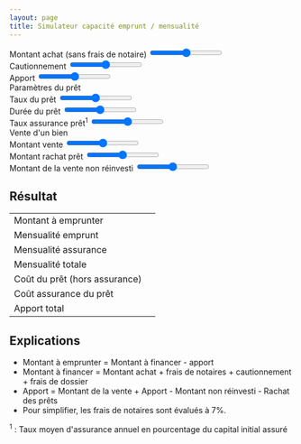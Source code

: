 ```yaml
---
layout: page
title: Simulateur capacité emprunt / mensualité
---
```

<div class="container-fluid">
<div class="row">
<div class="col">

<form>

<div class="card">
<div class="card-body">
<div class="form-group range-wrap">
<label for="formAchat">Montant achat (sans frais de notaire)</label>
<input type="range" class="form-control-range" id="formAchat" min="200000" max="1000000" step="1000">
<output class="bubble" data-trailing="€"></output>
</div>
<div class="form-group range-wrap">
<label for="formAchat">Cautionnement</label>
<input type="range" class="form-control-range" id="formCaution" min="0000" max="15000" step="500">
<output class="bubble" data-trailing="€"></output>
</div>

<div class="form-group range-wrap">
<label for="formApport">Apport</label>
<input type="range" class="form-control-range" id="formApport" min="0" max="400000" step="5000">
<output class="bubble" data-trailing="€"></output>
</div>
</div>
</div>

<div class="card mt-3">
<div class="card-header">
Paramètres du prêt
</div>
<div class="card-body">
<div class="form-group range-wrap">
<label for="formRate">Taux du prêt</label>
<input type="range" class="form-control-range" id="formRate" min="0" max="2" step="0.01">
<output class="bubble" data-trailing="%"></output>
</div>

<div class="form-group range-wrap">
<label for="formDuration">Durée du prêt</label>
<input type="range" class="form-control-range" id="formDuration" min="5" max="25" step="1">
<output class="bubble" data-trailing="ans"></output>
</div>

<div class="form-group range-wrap">
<label for="formAssurRate">Taux assurance prêt<sup>1</sup></label>
<input type="range" class="form-control-range" id="formAssurRate" min="0" max="1" step="0.05">
<output class="bubble" data-trailing="%"></output>
</div>
</div>
</div>

<div class="card mt-3">
<div class="card-header">
Vente d'un bien
</div>
<div class="card-body">
<div class="form-group range-wrap">
<label for="formVente">Montant vente</label>
<input type="range" class="form-control-range" id="formVente" min="0000" max="900000" step="5000">
<output class="bubble" data-trailing="€"></output>
</div>

<div class="form-group range-wrap">
<label for="formRachat">Montant rachat prêt</label>
<input type="range" class="form-control-range" id="formRachat" min="0000" max="500000" step="1000">
<output class="bubble" data-trailing="€"></output>
</div>

<div class="form-group range-wrap">
<label for="formVoitures">Montant de la vente non réinvesti</label>
<input type="range" class="form-control-range" id="formVoitures" min="0" max="100000" step="100">
<output class="bubble" data-trailing="€"></output>
</div>
</div>
</div>

</form>
</div>
<div class="col">
<div class="row">
<h2>Résultat</h2>
<table class="table">
  <tr><td>Montant à emprunter</td><td><span id="montant"></span></td></tr>
  <tr><td>Mensualité emprunt</td><td><span id="result"></span></td></tr>
  <tr><td>Mensualité assurance</td><td><span id="monthAssur"></span></td></tr>
  <tr id="trTotal"><td>Mensualité totale</td><td><span id="total"></span></td></tr>
  <tr><td>Coût du prêt (hors assurance)</td><td><span id="cost"></span></td></tr>
  <tr><td>Coût assurance du prêt</td><td><span id="totalAssur"></span></td></tr>
  <tr><td>Apport total</td><td><span id="apporttotal"></span></td></tr>
</table>
</div>
<div class="row">
<h2>Explications</h2>
<ul>
<li>Montant à emprunter = Montant à financer - apport</li>
<li>Montant à financer = Montant achat + frais de notaires + cautionnement + frais de dossier</li>
<li>Apport = Montant de la vente + Apport - Montant non réinvesti - Rachat des prêts</li>
<li>Pour simplifier, les frais de notaires sont évalués à 7%.</li>
</ul>
</div>
</div>
</div>
<p><sup>1</sup> : Taux moyen d'assurance annuel en pourcentage du capital initial assuré</p>
</div>
